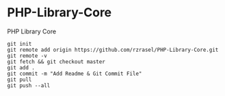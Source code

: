 # PHP-Library-Core
PHP Library Core

```git_command
git init
git remote add origin https://github.com/rzrasel/PHP-Library-Core.git
git remote -v
git fetch && git checkout master
git add .
git commit -m "Add Readme & Git Commit File"
git pull
git push --all
```
